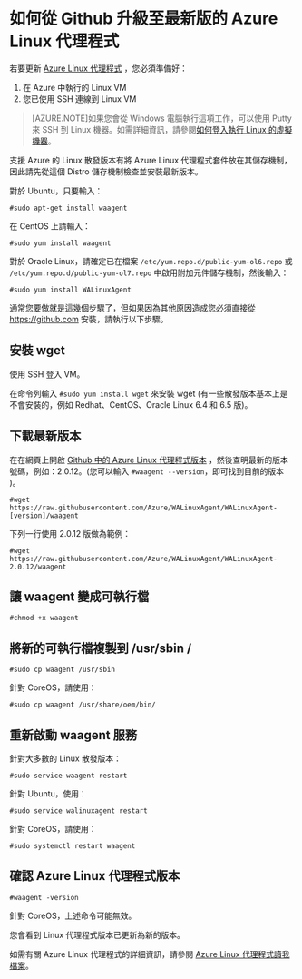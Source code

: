 <properties
	pageTitle="如何從 Github 升級至最新版的 Azure Linux 代理程式"
	description="了解如何從 Github，為 Azure 中的 Linux VM 更新 Azure Linux 代理程式。"
	services="virtual-machines"
	documentationCenter=""
	authors="SuperScottz"
	manager="timlt"
	editor=""/>

<tags
	ms.service="virtual-machines"
	ms.workload="infrastructure-services"
	ms.tgt_pltfrm="vm-linux"
	ms.devlang="na"
	ms.topic="article"
	ms.date="06/16/2015"
	ms.author="mingzhan"/>


# 如何從 Github 升級至最新版的 Azure Linux 代理程式

若要更新 [Azure Linux 代理程式](https://github.com/Azure/WALinuxAgent) ，您必須準備好：

1. 在 Azure 中執行的 Linux VM
2. 您已使用 SSH 連線到 Linux VM

> [AZURE.NOTE]如果您會從 Windows 電腦執行這項工作，可以使用 Putty 來 SSH 到 Linux 機器。如需詳細資訊，請參閱[如何登入執行 Linux 的虛擬機器](virtual-machines-linux-how-to-log-on.md)。

支援 Azure 的 Linux 散發版本有將 Azure Linux 代理程式套件放在其儲存機制，因此請先從這個 Distro 儲存機制檢查並安裝最新版本。

對於 Ubuntu，只要輸入：
     
    #sudo apt-get install waagent

在 CentOS 上請輸入：

    #sudo yum install waagent

對於 Oracle Linux，請確定已在檔案 `/etc/yum.repo.d/public-yum-ol6.repo` 或 `/etc/yum.repo.d/public-yum-ol7.repo` 中啟用附加元件儲存機制，然後輸入：

    #sudo yum install WALinuxAgent

通常您要做就是這幾個步驟了，但如果因為其他原因造成您必須直接從 https://github.com 安裝，請執行以下步驟。


## 安裝 wget

使用 SSH 登入 VM。

在命令列輸入 `#sudo yum install wget` 來安裝 wget (有一些散發版本基本上是不會安裝的，例如 Redhat、CentOS、Oracle Linux 6.4 和 6.5 版)。


## 下載最新版本

在在網頁上開啟 [Github 中的 Azure Linux 代理程式版本](https://github.com/Azure/WALinuxAgent/releases) ，然後查明最新的版本號碼，例如：2.0.12。(您可以輸入 `#waagent --version`，即可找到目前的版本 )。

    #wget https://raw.githubusercontent.com/Azure/WALinuxAgent/WALinuxAgent-[version]/waagent  

下列一行使用 2.0.12 版做為範例：

    #wget https://raw.githubusercontent.com/Azure/WALinuxAgent/WALinuxAgent-2.0.12/waagent  

## 讓 waagent 變成可執行檔

    #chmod +x waagent

## 將新的可執行檔複製到 /usr/sbin /
    
    #sudo cp waagent /usr/sbin

針對 CoreOS，請使用：

    #sudo cp waagent /usr/share/oem/bin/
 
## 重新啟動 waagent 服務

針對大多數的 Linux 散發版本：

    #sudo service waagent restart

針對 Ubuntu，使用：

    #sudo service walinuxagent restart

針對 CoreOS，請使用：

    #sudo systemctl restart waagent 

## 確認 Azure Linux 代理程式版本
   
    #waagent -version

針對 CoreOS，上述命令可能無效。

您會看到 Linux 代理程式版本已更新為新的版本。

如需有關 Azure Linux 代理程式的詳細資訊，請參閱 [Azure Linux 代理程式讀我檔案](https://github.com/Azure/WALinuxAgent)。



 

<!---HONumber=July15_HO2-->